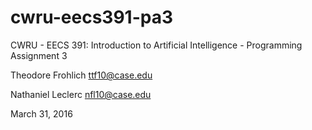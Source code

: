 # cwru-eecs391-pa3
CWRU - EECS 391: Introduction to Artificial Intelligence - Programming Assignment 3

Theodore Frohlich <ttf10@case.edu>

Nathaniel Leclerc <nfl10@case.edu>

March 31, 2016
